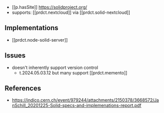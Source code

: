 


- [[p.hasSite]] https://solidproject.org/
- supports: [[prdct.nextcloud]] via [[prdct.solid-nextcloud]]

## Implementations

- [[prdct.node-solid-server]]

## Issues

- doesn't inherently support version control
  - t.2024.05.03.12 but many support [[prdct.memento]]

## References

- https://indico.cern.ch/event/979244/attachments/2150378/3668572/JanSchill_20201225-Solid-specs-and-implemenations-report.pdf